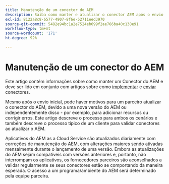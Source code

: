 ```yaml
---
title: Manutenção de um conector do AEM
description: Saiba como manter e atualizar o conector AEM após o envio inicial.
exl-id: 8122a8c8-6577-4907-8f6e-52711eed3970
source-git-commit: 5482e94bc1a2e7524eb699f2ae766ba40c138e91
workflow-type: tm+mt
source-wordcount: '171'
ht-degree: 92%

---
```


Manutenção de um conector do AEM
============================

Este artigo contém informações sobre como manter um Conector do AEM e deve ser lido em conjunto com artigos sobre como [implementar](implement.md) e [enviar](submit.md) conectores.

Mesmo após o envio inicial, pode haver motivos para um parceiro atualizar o conector do AEM, devido a uma nova versão do AEM ou independentemente disso - por exemplo, para adicionar recursos ou corrigir erros. Este artigo descreve o processo para ambos os cenários e também descreve o processo típico de um cliente para validar conectores ao atualizar o AEM.

Aplicativos do AEM as a Cloud Service são atualizados diariamente com correções de manutenção do AEM, com alterações maiores sendo ativadas mensalmente durante o lançamento de uma versão. Embora as atualizações do AEM sejam compatíveis com versões anteriores e, portanto, não interrompam os aplicativos, os fornecedores parceiros são aconselhados a validar regularmente se seus conectores estão se comportando da maneira esperada. O acesso a um programa/ambiente do AEM será determinado pela equipe parceira.
